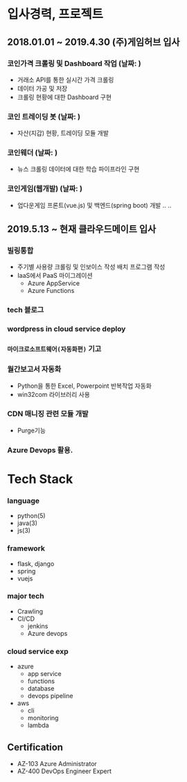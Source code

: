 # 입사경력, 프로젝트
## 2018.01.01 ~ 2019.4.30 (주)게임허브 입사
### 코인가격 크롤링 및 Dashboard 작업 (날짜: )
 - 거래소 API를 통한 실시간 가격 크롤링
 - 데이터 가공 및 저장
 - 크롤링 현황에 대한 Dashboard 구현
### 코인 트레이딩 봇 (날짜: )
 - 자산(지갑) 현황, 트레이딩 모듈 개발
### 코인웨더 (날짜: )
 - 뉴스 크롤링 데이터에 대한 학습 파이프라인 구현
### 코인게임(웹개발) (날짜: )
 - 업다운게임 프론트(vue.js) 및 백엔드(spring boot) 개발
..
..

## 2019.5.13 ~ 현재 클라우드메이트 입사
### 빌링통합
- 주기별 사용량 크롤링 및 인보이스 작성 배치 프로그램 작성
- IaaS에서 PaaS 마이그레이션
  - Azure AppService
  - Azure Functions
### tech 블로그
### wordpress in cloud service deploy
### `마이크로소프트웨어(자동화편)` 기고
### 월간보고서 자동화
- Python을 통한 Excel, Powerpoint 반복작업 자동화
- win32com 라이브러리 사용
### CDN 매니징 관련 모듈 개발
- Purge기능
### Azure Devops 활용.
 
# Tech Stack
### language
- python(5)
- java(3)
- js(3)
### framework
- flask, django
- spring
- vuejs
### major tech
- Crawling
- CI/CD
  - jenkins
  - Azure devops
### cloud service exp
- azure
  - app service
  - functions
  - database
  - devops pipeline
- aws
  - cli
  - monitoring
  - lambda
## Certification
- AZ-103 Azure Administrator
- AZ-400 DevOps Engineer Expert
